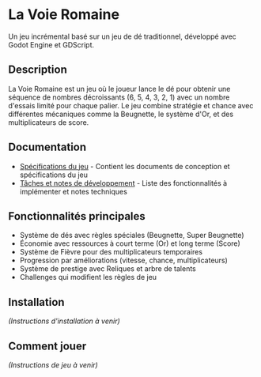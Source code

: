 # La Voie Romaine

Un jeu incrémental basé sur un jeu de dé traditionnel, développé avec Godot Engine et GDScript.

## Description

La Voie Romaine est un jeu où le joueur lance le dé pour obtenir une séquence de nombres décroissants (6, 5, 4, 3, 2, 1) avec un nombre d'essais limité pour chaque palier. Le jeu combine stratégie et chance avec différentes mécaniques comme la Beugnette, le système d'Or, et des multiplicateurs de score.

## Documentation

- [Spécifications du jeu](_specs_/) - Contient les documents de conception et spécifications du jeu
- [Tâches et notes de développement](_todo_/) - Liste des fonctionnalités à implémenter et notes techniques

## Fonctionnalités principales

- Système de dés avec règles spéciales (Beugnette, Super Beugnette)
- Économie avec ressources à court terme (Or) et long terme (Score)
- Système de Fièvre pour des multiplicateurs temporaires
- Progression par améliorations (vitesse, chance, multiplicateurs)
- Système de prestige avec Reliques et arbre de talents
- Challenges qui modifient les règles de jeu

## Installation

_(Instructions d'installation à venir)_

## Comment jouer

_(Instructions de jeu à venir)_
